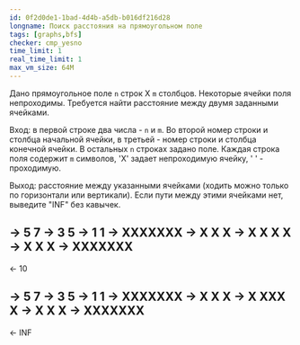 ```yaml
---
id: 0f2d0de1-1bad-4d4b-a5db-b016df216d28
longname: Поиск расстояния на прямоугольном поле
tags: [graphs,bfs]
checker: cmp_yesno
time_limit: 1
real_time_limit: 1
max_vm_size: 64M
---
```


Дано прямоугольное поле `n` строк X `m` столбцов. Некоторые ячейки поля непроходимы. Требуется найти расстояние между двумя заданными ячейками.

Вход: в первой строке два числа - `n` и `m`. Во второй номер строки и столбца начальной ячейки, в третьей - номер строки и столбца конечной ячейки. В остальных `n` строках задано поле. Каждая строка поля содержит `m` символов, 'X' задает непроходимую ячейку, ' ' - проходимую.

Выход: расстояние между указанными ячейками (ходить можно только по горизонтали или вертикали). Если пути между этими ячейками нет, выведите "INF" без кавычек.

-> 5 7
-> 3 5
-> 1 1
-> XXXXXXX
-> X X   X
-> X X X X
-> X   X X
-> XXXXXXX
--
<- 10


-> 5 7
-> 3 5
-> 1 1
-> XXXXXXX
-> X X   X
-> X XXX X
-> X   X X
-> XXXXXXX
--
<- INF
